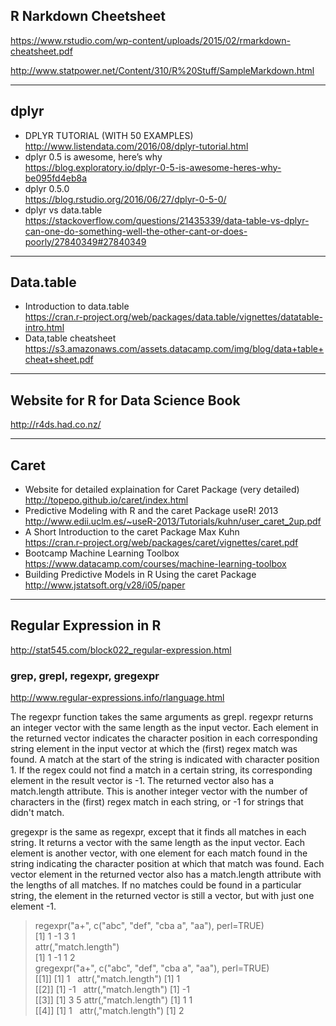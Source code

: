 
## R Narkdown Cheetsheet  
https://www.rstudio.com/wp-content/uploads/2015/02/rmarkdown-cheatsheet.pdf  

http://www.statpower.net/Content/310/R%20Stuff/SampleMarkdown.html  

---
##  dplyr
* DPLYR TUTORIAL (WITH 50 EXAMPLES)  
http://www.listendata.com/2016/08/dplyr-tutorial.html
* dplyr 0.5 is awesome, here’s why  
https://blog.exploratory.io/dplyr-0-5-is-awesome-heres-why-be095fd4eb8a
* dplyr 0.5.0  
https://blog.rstudio.org/2016/06/27/dplyr-0-5-0/
* dplyr vs data.table  
https://stackoverflow.com/questions/21435339/data-table-vs-dplyr-can-one-do-something-well-the-other-cant-or-does-poorly/27840349#27840349

---------------------------------------------------------------------------------------
## Data.table
* Introduction to data.table  
https://cran.r-project.org/web/packages/data.table/vignettes/datatable-intro.html  
* Data,table cheatsheet  
https://s3.amazonaws.com/assets.datacamp.com/img/blog/data+table+cheat+sheet.pdf  

---------------------------------------------------------------------------------------
## Website for R for Data Science Book
http://r4ds.had.co.nz/  

-----
## Caret
* Website for detailed explaination for Caret Package  (very detailed)
http://topepo.github.io/caret/index.html
* Predictive Modeling with R and the caret Package useR! 2013  
http://www.edii.uclm.es/~useR-2013/Tutorials/kuhn/user_caret_2up.pdf
* A Short Introduction to the caret Package Max Kuhn  
https://cran.r-project.org/web/packages/caret/vignettes/caret.pdf  
* Bootcamp Machine Learning Toolbox  
https://www.datacamp.com/courses/machine-learning-toolbox  
* Building Predictive Models in R Using the caret Package  
http://www.jstatsoft.org/v28/i05/paper  

***
## Regular Expression in R
http://stat545.com/block022_regular-expression.html  
### grep, grepl, regexpr, gregexpr
http://www.regular-expressions.info/rlanguage.html

The regexpr function takes the same arguments as grepl. regexpr returns an integer vector with the same length as the input vector. Each element in the returned vector indicates the character position in each corresponding string element in the input vector at which the (first) regex match was found. A match at the start of the string is indicated with character position 1. If the regex could not find a match in a certain string, its corresponding element in the result vector is -1. The returned vector also has a match.length attribute. This is another integer vector with the number of characters in the (first) regex match in each string, or -1 for strings that didn't match.

gregexpr is the same as regexpr, except that it finds all matches in each string. It returns a vector with the same length as the input vector. Each element is another vector, with one element for each match found in the string indicating the character position at which that match was found. Each vector element in the returned vector also has a match.length attribute with the lengths of all matches. If no matches could be found in a particular string, the element in the returned vector is still a vector, but with just one element -1.

> regexpr("a+", c("abc", "def", "cba a", "aa"), perl=TRUE)  
[1]  1 -1  3  1  
attr(,"match.length")  
[1]  1 -1  1  2  
> gregexpr("a+", c("abc", "def", "cba a", "aa"), perl=TRUE)  
[[1]]  [1] 1   attr(,"match.length")  [1] 1  
[[2]]  [1] -1   attr(,"match.length")  [1] -1  
[[3]]  [1] 3 5  attr(,"match.length")  [1] 1 1  
[[4]]  [1] 1    attr(,"match.length")  [1] 2  
